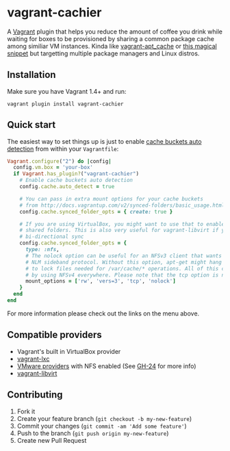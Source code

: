 # vagrant-cachier

A [Vagrant](http://www.vagrantup.com/) plugin that helps you reduce the amount of
coffee you drink while waiting for boxes to be provisioned by sharing a common
package cache among similiar VM instances. Kinda like [vagrant-apt_cache](https://github.com/avit/vagrant-apt_cache)
or [this magical snippet](http://gist.github.com/juanje/3797297) but targetting
multiple package managers and Linux distros.


## Installation

Make sure you have Vagrant 1.4+ and run:

```
vagrant plugin install vagrant-cachier
```

## Quick start

The easiest way to set things up is just to enable [cache buckets auto detection](usage)
from within your `Vagrantfile`:

```ruby
Vagrant.configure("2") do |config|
  config.vm.box = 'your-box'
  if Vagrant.has_plugin?("vagrant-cachier")
    # Enable cache buckets auto detection
    config.cache.auto_detect = true

    # You can pass in extra mount options for your cache buckets
    # from http://docs.vagrantup.com/v2/synced-folders/basic_usage.html
    config.cache.synced_folder_opts = { create: true }

    # If you are using VirtualBox, you might want to use that to enable NFS for
    # shared folders. This is also very useful for vagrant-libvirt if you want
    # bi-directional sync
    config.cache.synced_folder_opts = {
      type: :nfs,
      # The nolock option can be useful for an NFSv3 client that wants to avoid the
      # NLM sideband protocol. Without this option, apt-get might hang if it tries
      # to lock files needed for /var/cache/* operations. All of this can be avoided
      # by using NFSv4 everywhere. Please note that the tcp option is not the default.
      mount_options = ['rw', 'vers=3', 'tcp', 'nolock']
    }
  end
end
```

For more information please check out the links on the menu above.


## Compatible providers

* Vagrant's built in VirtualBox provider
* [vagrant-lxc](https://github.com/fgrehm/vagrant-lxc)
* [VMware providers](http://www.vagrantup.com/vmware) with NFS enabled (See
  [GH-24](https://github.com/fgrehm/vagrant-cachier/issues/24) for more info)
* [vagrant-libvirt](https://github.com/pradels/vagrant-libvirt)


## Contributing

1. Fork it
2. Create your feature branch (`git checkout -b my-new-feature`)
3. Commit your changes (`git commit -am 'Add some feature'`)
4. Push to the branch (`git push origin my-new-feature`)
5. Create new Pull Request
